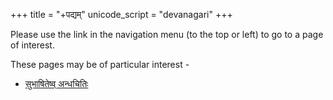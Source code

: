 +++
title = "+पद्यम्"
unicode_script = "devanagari"
+++

Please use the link in the navigation menu (to the top or left) to go to a page of interest.

These pages may be of particular interest -

- [सुभाषितेष्व् अन्धचितिः](/saMskRtam/padyam/random)
